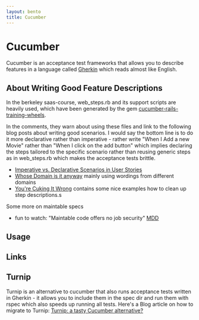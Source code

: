 ```yaml
---
layout: bento
title: Cucumber
---
```


Cucumber
========
Cucumber is an acceptance test frameworks that allows you to describe features in a language called [Gherkin](https://rubygems.org/gems/gherkin) which reads almost like English.

About Writing Good Feature Descriptions
---------------------------------------

In the berkeley saas-course, web_steps.rb and its support scripts are heavily used, which have been generated by the gem [cucumber-rails-training-wheels](https://github.com/cucumber/cucumber-rails-training-wheels/). 

In the comments, they warn about using these files and link to the following blog posts about writing good scenarios. I would say the bottom line is to do it more declarative rather than imperative - rather write "When I Add a new Movie" rather than "When I click on the add button" which implies declaring the steps tailored to the specific scenario rather than reusing generic steps as in web_steps.rb which makes the acceptance tests brittle.


 * [Imperative vs. Declarative Scenarios in User Stories ](http://benmabey.com/2008/05/19/imperative-vs-declarative-scenarios-in-user-stories.html) 
 * [Whose Domain is it anyway](http://dannorth.net/2011/01/31/whose-domain-is-it-anyway/) mainly using wordings from different domains
 * [You're Cuking It Wrong](http://elabs.se/blog/15-you-re-cuking-it-wrong) contains some nice examples how to clean up step descriptions.s

Some more on maintable specs

* fun to watch: "Maintable code offers no job security" [MDD](http://skillsmatter.com/podcast/home/refuctoring-your-cukes)


Usage
-----

Links
-----



Turnip
------

Turnip is an alternative to cucumber that also runs acceptance tests written in Gherkin - it allows you to include them in the spec dir and run them with rspec which also speeds up running all tests. Here's a Blog article on how to migrate to Turnip: [Turnip: a tasty Cucumber alternative?](http://robots.thoughtbot.com/post/21494223079/turnip-a-tasty-cucumber-alternative)